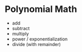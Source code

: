 # Polynomial Math
- add
- subtract
- multiply
- power / exponentialization
- divide (with remainder)
